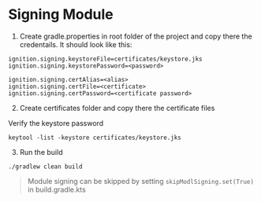 # Signing Module

1. Create gradle.properties in root folder of the project and copy there the credentails. It should look like this:

```
ignition.signing.keystoreFile=certificates/keystore.jks
ignition.signing.keystorePassword=<password>

ignition.signing.certAlias=<alias>
ignition.signing.certFile=<certificate>
ignition.signing.certPassword=<certificate password>
```

2. Create certificates folder and copy there the certificate files

Verify the keystore password

  ```
  keytool -list -keystore certificates/keystore.jks
  ```

3. Run the build
```
./gradlew clean build
```


> Module signing can be skipped by setting `skipModlSigning.set(True)` in build.gradle.kts